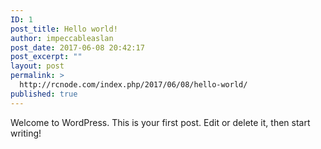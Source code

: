 ```yaml
---
ID: 1
post_title: Hello world!
author: impeccableaslan
post_date: 2017-06-08 20:42:17
post_excerpt: ""
layout: post
permalink: >
  http://rcnode.com/index.php/2017/06/08/hello-world/
published: true
---
```

Welcome to WordPress. This is your first post. Edit or delete it, then start writing!